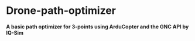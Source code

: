 # Drone-path-optimizer


**A basic path optimizer for 3-points using ArduCopter and the GNC API by IQ-Sim**















